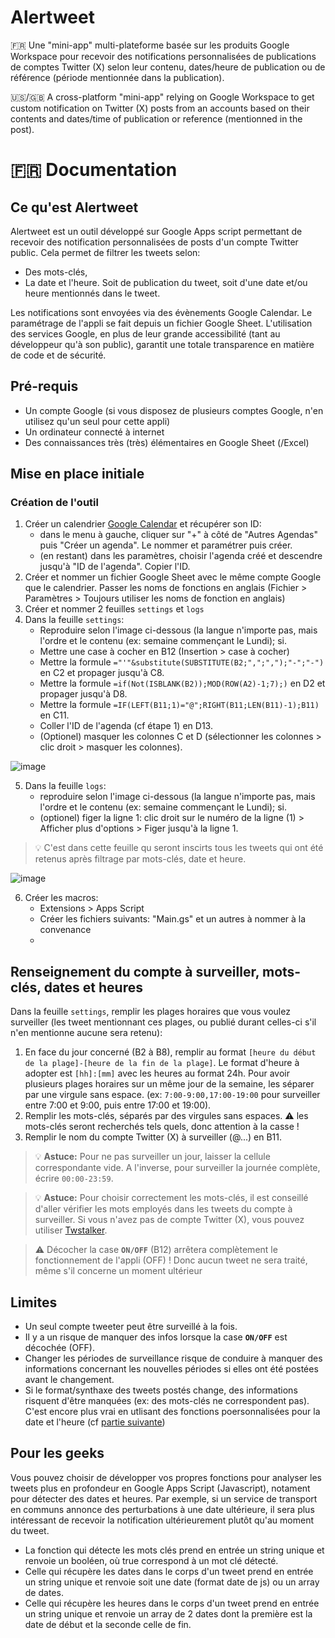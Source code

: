 # Alertweet
:fr: Une "mini-app" multi-plateforme basée sur les produits Google Workspace pour recevoir des notifications personnalisées de publications de comptes Twitter (X) selon leur contenu, dates/heure de publication ou de référence (période mentionnée dans la publication).

:us:/:uk: A cross-platform "mini-app" relying on Google Workspace to get custom notification on Twitter (X) posts from an accounts based on their contents and dates/time of publication or reference (mentionned in the post).

# :fr: Documentation
## Ce qu'est Alertweet
Alertweet est un outil développé sur Google Apps script permettant de recevoir des notification personnalisées de posts d'un compte Twitter public. Cela permet de filtrer les tweets selon:
  * Des mots-clés,
  * La date et l'heure. Soit de publication du tweet, soit d'une date et/ou heure mentionnés dans le tweet.

Les notifications sont envoyées via des évènements Google Calendar. Le paramétrage de l'appli se fait depuis un fichier Google Sheet.
L'utilisation des services Google, en plus de leur grande accessibilité (tant au développeur qu'à son public), garantit une totale transparence en matière de code et de sécurité.

## Pré-requis
* Un compte Google (si vous disposez de plusieurs comptes Google, n'en utilisez qu'un seul pour cette appli)
* Un ordinateur connecté à internet
* Des connaissances très (très) élémentaires en Google Sheet (/Excel) 

## Mise en place initiale
### Création de l'outil
1. Créer un calendrier [Google Calendar](https://calendar.google.com/calendar/u/0/r) et récupérer son ID:
    * dans le menu à gauche, cliquer sur "+" à côté de "Autres Agendas" puis "Créer un agenda". Le nommer et paramétrer puis créer.
    * (en restant) dans les paramètres, choisir l'agenda créé et descendre jusqu'à "ID de l'agenda". Copier l'ID.
2. Créer et nommer un fichier Google Sheet avec le même compte Google que le calendrier. Passer les noms de fonctions en anglais (Fichier > Paramètres > Toujours utiliser les noms de fonction en anglais)
3. Créer et nommer 2 feuilles `settings` et `logs`
4. Dans la feuille `settings`:
    * Reproduire selon l'image ci-dessous (la langue n'importe pas, mais l'ordre et le contenu (ex: semaine commençant le Lundi); si.
    * Mettre une case à cocher en B12 (Insertion > case à cocher) 
    * Mettre la formule `="'"&substitute(SUBSTITUTE(B2;",";",");"-";"-")` en C2 et propager jusqu'à C8.
    * Mettre la formule `=if(Not(ISBLANK(B2));MOD(ROW(A2)-1;7);)` en D2 et propager jusqu'à D8.
    * Mettre la formule `=IF(LEFT(B11;1)="@";RIGHT(B11;LEN(B11)-1);B11)` en C11.
    * Coller l'ID de l'agenda (cf étape 1) en D13.
    * (Optionel) masquer les colonnes C et D (sélectionner les colonnes > clic droit > masquer les colonnes).
    
![image](https://github.com/Nexie107/Alertweet/assets/151630513/daf03348-7333-4ea2-9a87-47a296e8b8a8)

5. Dans la feuille `logs`:
    * reproduire selon l'image ci-dessous (la langue n'importe pas, mais l'ordre et le contenu (ex: semaine commençant le Lundi); si.
    * (optionel) figer la ligne 1: clic droit sur le numéro de la ligne (1) > Afficher plus d'options > Figer jusqu'à la ligne 1.

>:bulb: C'est dans cette feuille qu seront inscirts tous les tweets qui ont été retenus après filtrage par mots-clés, date et heure.
      
![image](https://github.com/Nexie107/Alertweet/assets/151630513/25a180fc-ce8f-4e4e-8488-627c93d4f0f2)

6. Créer les macros:
    * Extensions > Apps Script
    * Créer les fichiers suivants: "Main.gs" et un autres à nommer à la convenance
    *  

## Renseignement du compte à surveiller, mots-clés, dates et heures
Dans la feuille `settings`, remplir les plages horaires que vous voulez surveiller (les tweet mentionnant ces plages, ou publié durant celles-ci s'il n'en mentionne aucune sera retenu):
  1. En face du jour concerné (B2 à B8), remplir au format `[heure du début de la plage]-[heure de la fin de la plage]`. Le format d'heure à adopter est `[hh]:[mm]` avec les heures au format 24h. Pour avoir plusieurs plages horaires sur un même jour de la semaine, les séparer par une virgule sans espace. (ex: `7:00-9:00,17:00-19:00` pour surveiller entre 7:00 et 9:00, puis entre 17:00 et 19:00).
  2. Remplir les mots-clés, séparés par des virgules sans espaces. :warning: les mots-clés seront recherchés tels quels, donc attention à la casse !
  3. Remplir le nom du compte Twitter (X) à surveiller (@...) en B11. 

> :bulb: **Astuce:** Pour ne pas surveiller un jour, laisser la cellule correspondante vide. A l'inverse, pour surveiller la journée complète, écrire `00:00-23:59`.

> :bulb: **Astuce:** Pour choisir correctement les mots-clés, il est conseillé d'aller vérifier les mots employés dans les tweets du compte à surveiller. Si vous n'avez pas de compte Twitter (X), vous pouvez utiliser [Twstalker](https://twstalker.com/).

>:warning: Décocher la case **`ON/OFF`** (B12) arrêtera complètement le fonctionnement de l'appli (OFF) ! Donc aucun tweet ne sera traité, même s'il concerne un moment ultérieur

## Limites
* Un seul compte tweeter peut être surveillé à la fois.
* Il y a un risque de manquer des infos lorsque la case **`ON/OFF`** est décochée (OFF).
* Changer les périodes de surveillance risque de conduire à manquer des informations concernant les nouvelles périodes si elles ont été postées avant le changement.
* Si le format/synthaxe des tweets postés change, des informations risquent d'être manquées (ex: des mots-clés ne correspondent pas). C'est encore plus vrai en utlisant des fonctions poersonnalisées pour la date et l'heure (cf [partie suivante](https://github.com/Nexie107/Alertweet#pour-les-geeks))

## Pour les geeks
Vous pouvez choisir de développer vos propres fonctions pour analyser les tweets plus en profondeur en Google Apps Script (Javascript), notament pour détecter des dates et heures. Par exemple, si un service de transport en communs annonce des perturbations à une date ultérieure, il sera plus intéressant de recevoir la notification ultérieurement plutôt qu'au moment du tweet.

* La fonction qui détecte les mots clés prend en entrée un string unique et renvoie un booléen, où true correspond à un mot clé détecté.
* Celle qui récupère les dates dans le corps d'un tweet prend en entrée un string unique et renvoie soit une date (format date de js) ou un array de dates.
* Celle qui récupère les heures dans le corps d'un tweet prend en entrée un string unique et renvoie un array de 2 dates dont la première est la date de début et la seconde celle de fin.
